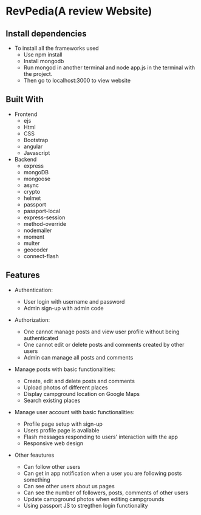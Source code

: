 # RevPedia(A review Website)

## Install dependencies
* To install all the frameworks used 
    * Use npm install 
    * Install mongodb
    * Run mongod in another terminal and node app.js in the terminal with the project.
    * Then go to localhost:3000 to view website 
 
 ## Built With    
 * Frontend
    * ejs
    * Html
    * CSS
    * Bootstrap
    * angular
    * Javascript
 * Backend
    * express
    * mongoDB
    * mongoose
    * async
    * crypto
    * helmet
    * passport
    * passport-local
    * express-session
    * method-override
    * nodemailer
    * moment
    * multer
    * geocoder
    * connect-flash
    
    
    
## Features
* Authentication:
     * User login with username and password
     * Admin sign-up with admin code

* Authorization:
    * One cannot manage posts and view user profile without being authenticated
    * One cannot edit or delete posts and comments created by other users
    * Admin can manage all posts and comments

* Manage  posts with basic functionalities:
    * Create, edit and delete posts and comments
    * Upload  photos of different places 
    * Display campground location on Google Maps
    * Search existing places

* Manage user account with basic functionalities:
    * Profile page setup with sign-up
    * Users profile page is avaliable 
    * Flash messages responding to users' interaction with the app
    * Responsive web design
 
 * Other feautures
    * Can follow other users
    * Can get in app notification when a user you are following posts something 
    * Can see other users about us pages
    * Can see the number of followers, posts, comments of other users
    * Update campground photos when editing campgrounds
    * Using passport JS to stregthen login functionality
    



